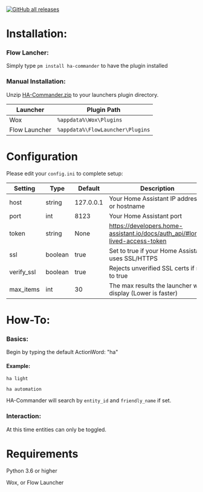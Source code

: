 [![GitHub all releases](https://img.shields.io/github/downloads/garulf/ha-commander/total)](https://github.com/Garulf/HA-Commander/releases/latest)
# Installation:

### Flow Lancher:

Simply type `pm install ha-commander` to have the plugin installed

### Manual Installation:

Unzip [HA-Commander.zip](https://github.com/Garulf/HA-Commander/releases/latest) to your launchers plugin directory.

| Launcher      | Plugin Path                      |
|---------------|----------------------------------|
| Wox           | `%appdata%\Wox\Plugins`          |
| Flow Launcher | `%appdata%\FlowLauncher\Plugins` |

# Configuration

Please edit your `config.ini` to complete setup:

| Setting    | Type    | Default   | Description                                                                 |
|------------|---------|-----------|-----------------------------------------------------------------------------|
| host       | string  | 127.0.0.1 | Your Home Assistant IP address or hostname                                  |
| port       | int     | 8123      | Your Home Assistant port                                                    |
| token      | string  | None      | https://developers.home-assistant.io/docs/auth_api/#long-lived-access-token |
| ssl        | boolean | true      | Set to true if your Home Assistant uses SSL/HTTPS                           |
| verify_ssl | boolean | true      | Rejects unverified SSL certs if set to true                                 |
| max_items  | int     | 30        | The max results the launcher will display (Lower is faster)                 |

# How-To:

### Basics:

Begin by typing the default ActionWord: "ha"


#### Example:

```ha light```

```ha automation```

HA-Commander will search by `entity_id` and `friendly_name` if set.

### Interaction:

At this time entities can only be toggled.

# Requirements

Python 3.6 or higher

Wox, or Flow Launcher
